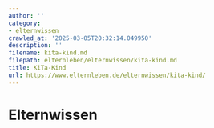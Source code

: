 ```yaml
---
author: ''
category:
- elternwissen
crawled_at: '2025-03-05T20:32:14.049950'
description: ''
filename: kita-kind.md
filepath: elternleben/elternwissen/kita-kind.md
title: KiTa-Kind
url: https://www.elternleben.de/elternwissen/kita-kind/
---
```


#  Elternwissen

